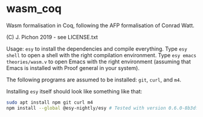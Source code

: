 # wasm_coq
Wasm formalisation in Coq, following the AFP formalisation of Conrad Watt.

(C) J. Pichon 2019 - see LICENSE.txt

Usage: `esy` to install the dependencies and compile everything.
Type `esy shell` to open a shell with the right compilation environment.
Type `esy emacs theories/wasm.v` to open Emacs with the right environment (assuming that Emacs is installed with Proof general in your system).

The following programs are assumed to be installed: `git`, `curl`, and `m4`.

Installing `esy` itself should look like something like that:
```bash
sudo apt install npm git curl m4
npm install --global @esy-nightly/esy # Tested with version 0.6.0-8b3dfe of esy.
```

